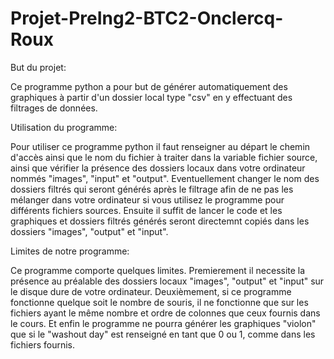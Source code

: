# Projet-PreIng2-BTC2-Onclercq-Roux
But du projet:

Ce programme python a pour but de générer automatiquement des graphiques à partir d'un dossier local type "csv" en y effectuant des filtrages de données.

Utilisation du programme:

Pour utiliser ce programme python il faut renseigner au départ le chemin d'accès ainsi que le nom du fichier à traiter dans la variable fichier source, ainsi que vérifier la présence des dossiers locaux dans votre ordinateur nommés "images", "input" et "output".
Eventuellement changer le nom des dossiers filtrés qui seront générés après le filtrage afin de ne pas les mélanger dans votre ordinateur si vous utilisez le programme pour différents fichiers sources.
Ensuite il suffit de lancer le code et les graphiques et dossiers filtrés générés seront directemnt copiés dans les dossiers "images", "output" et "input".

Limites de notre programme:

Ce programme comporte quelques limites. Premierement il necessite la présence au préalable des dossiers locaux "images", "output" et "input" sur le disque dure de votre ordinateur.
Deuxièmement, si ce programme fonctionne quelque soit le nombre de souris, il ne fonctionne que sur les fichiers ayant le même nombre et ordre de colonnes que ceux fournis dans le cours.
Et enfin le programme ne pourra générer les graphiques "violon" que si le "washout day" est renseigné en tant que 0 ou 1, comme dans les fichiers fournis.


